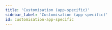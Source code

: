 ```yaml
---
title: 'Customisation (app-specific)'
sidebar_label: 'Customisation (app-specific)'
id: customisation-app-specific
---
```

